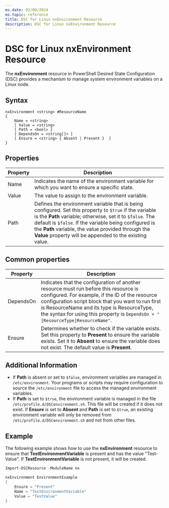 ```yaml
---
ms.date: 03/09/2024
ms.topic: reference
title: DSC for Linux nxEnvironment Resource
description: DSC for Linux nxEnvironment Resource
---
```

# DSC for Linux nxEnvironment Resource

The **nxEnvironment** resource in PowerShell Desired State Configuration (DSC) provides a mechanism
to manage system environment variables on a Linux node.

## Syntax

```Syntax
nxEnvironment <string> #ResourceName
{
    Name = <string>
    [ Value = <string>
    [ Path = <bool> }
    [ DependsOn = <string[]> ]
    [ Ensure = <string> { Absent | Present }  ]
}
```

## Properties

|Property |Description |
|---|---|
|Name |Indicates the name of the environment variable for which you want to ensure a specific state. |
|Value |The value to assign to the environment variable. |
|Path |Defines the environment variable that is being configured. Set this property to `$true` if the variable is the **Path** variable; otherwise, set it to `$false`. The default is `$false`. If the variable being configured is the **Path** variable, the value provided through the **Value** property will be appended to the existing value. |

## Common properties

|Property |Description |
|---|---|
|DependsOn |Indicates that the configuration of another resource must run before this resource is configured. For example, if the ID of the resource configuration script block that you want to run first is ResourceName and its type is ResourceType, the syntax for using this property is `DependsOn = "[ResourceType]ResourceName"`. |
|Ensure |Determines whether to check if the variable exists. Set this property to **Present** to ensure the variable exists. Set it to **Absent** to ensure the variable does not exist. The default value is **Present**. |

## Additional Information

- If **Path** is absent or set to `$false`, environment variables are managed in `/etc/environment`.
  Your programs or scripts may require configuration to source the `/etc/environment` file to access
  the managed environment variables.
- If **Path** is set to `$true`, the environment variable is managed in the file
  `/etc/profile.d/DSCenvironment.sh`. This file will be created if it does not exist. If **Ensure**
  is set to **Absent** and **Path** is set to `$true`, an existing environment variable will only be
  removed from `/etc/profile.d/DSCenvironment.sh` and not from other files.

## Example

The following example shows how to use the **nxEnvironment** resource to ensure that
**TestEnvironmentVariable** is present and has the value "Test-Value". If
**TestEnvironmentVariable** is not present, it will be created.

```powershell
Import-DSCResource -ModuleName nx

nxEnvironment EnvironmentExample
{
    Ensure = "Present"
    Name = "TestEnvironmentVariable"
    Value = "TestValue"
}
```
